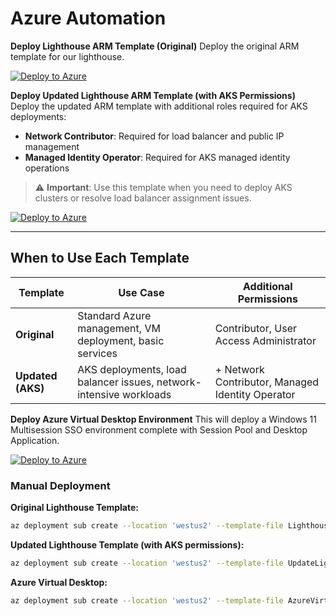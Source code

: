 # Azure Automation

**Deploy Lighthouse ARM Template (Original)**
Deploy the original ARM template for our lighthouse.

[![Deploy to Azure](https://aka.ms/deploytoazurebutton)](https://portal.azure.com/#create/Microsoft.Template/uri/https%3A%2F%2Fraw.githubusercontent.com%2Fredanthrax%2Fazure-automation%2Fmaster%2FLighthouse%2FDeployArmTemplate.json)

**Deploy Updated Lighthouse ARM Template (with AKS Permissions)**
Deploy the updated ARM template with additional roles required for AKS deployments:
- **Network Contributor**: Required for load balancer and public IP management
- **Managed Identity Operator**: Required for AKS managed identity operations

> ⚠️ **Important**: Use this template when you need to deploy AKS clusters or resolve load balancer assignment issues.

[![Deploy to Azure](https://aka.ms/deploytoazurebutton)](https://portal.azure.com/#create/Microsoft.Template/uri/https%3A%2F%2Fraw.githubusercontent.com%2Fredanthrax%2Fazure-automation%2Fmaster%2FUpdateLighthouseRoles.json)

---

## When to Use Each Template

| **Template** | **Use Case** | **Additional Permissions** |
|--------------|--------------|----------------------------|
| **Original** | Standard Azure management, VM deployment, basic services | Contributor, User Access Administrator |
| **Updated (AKS)** | AKS deployments, load balancer issues, network-intensive workloads | + Network Contributor, Managed Identity Operator |

**Deploy Azure Virtual Desktop Environment**
This will deploy a Windows 11 Multisession SSO environment complete with Session Pool and Desktop Application.

[![Deploy to Azure](https://aka.ms/deploytoazurebutton)](https://portal.azure.com/#create/Microsoft.Template/uri/https%3A%2F%2Fraw.githubusercontent.com%2Fredanthrax%2Fazure-automation%2Frefs%2Fheads%2Fmaster%2FAzureVirtualDesktop%2Fmain.bicep)

### Manual Deployment

**Original Lighthouse Template:**
```bash
az deployment sub create --location 'westus2' --template-file Lighthouse/DeployArmTemplate.json
```

**Updated Lighthouse Template (with AKS permissions):**
```bash
az deployment sub create --location 'westus2' --template-file UpdateLighthouseRoles.json
```

**Azure Virtual Desktop:**
```bash
az deployment sub create --location 'westus2' --template-file AzureVirtualDesktop\main.bicep
```
